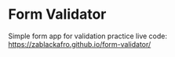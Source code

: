 # Form Validator

Simple form app for validation practice 
live code: https://zablackafro.github.io/form-validator/
